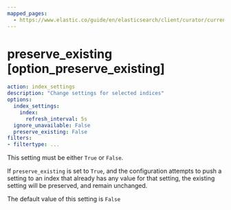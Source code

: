 ```yaml
---
mapped_pages:
  - https://www.elastic.co/guide/en/elasticsearch/client/curator/current/option_preserve_existing.html
---
```


# preserve_existing [option_preserve_existing]

```yaml
action: index_settings
description: "Change settings for selected indices"
options:
  index_settings:
    index:
      refresh_interval: 5s
  ignore_unavailable: False
  preserve_existing: False
filters:
- filtertype: ...
```

This setting must be either `True` or `False`.

If `preserve_existing` is set to `True`, and the configuration attempts to push a setting to an index that already has any value for that setting, the existing setting will be preserved, and remain unchanged.

The default value of this setting is `False`

